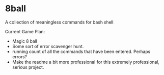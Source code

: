 # 8ball
A collection of meaningless commands for bash shell



Current Game Plan: 

- Magic 8 ball 
- Some sort of error scavenger hunt. 
- running count of all the commands that have been entered. Perhaps errors?
- Make the readme a bit more professional for this extremely professional, serious project. 
